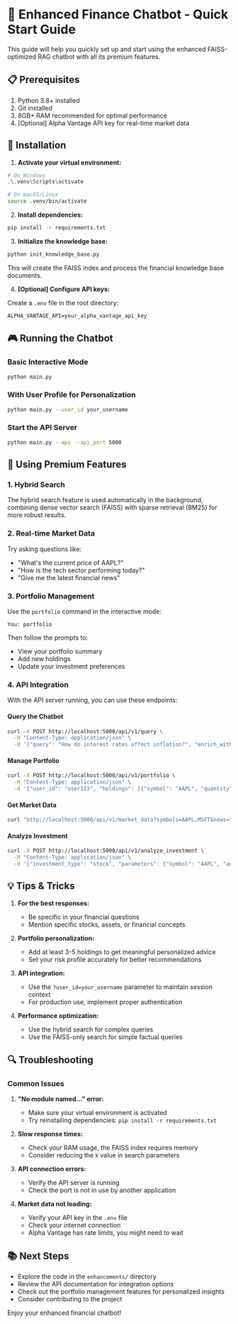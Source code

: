 # 🚀 Enhanced Finance Chatbot - Quick Start Guide

This guide will help you quickly set up and start using the enhanced FAISS-optimized RAG chatbot with all its premium features.

## 📋 Prerequisites

1. Python 3.8+ installed
2. Git installed
3. 8GB+ RAM recommended for optimal performance
4. [Optional] Alpha Vantage API key for real-time market data

## 🔧 Installation

1. **Activate your virtual environment:**

```bash
# On Windows
.\.venv\Scripts\activate

# On macOS/Linux
source .venv/bin/activate
```

2. **Install dependencies:**

```bash
pip install -r requirements.txt
```

3. **Initialize the knowledge base:**

```bash
python init_knowledge_base.py
```

This will create the FAISS index and process the financial knowledge base documents.

4. **[Optional] Configure API keys:**

Create a `.env` file in the root directory:

```
ALPHA_VANTAGE_API=your_alpha_vantage_api_key
```

## 🎮 Running the Chatbot

### Basic Interactive Mode

```bash
python main.py
```

### With User Profile for Personalization

```bash
python main.py --user_id your_username
```

### Start the API Server

```bash
python main.py --api --api_port 5000
```

## 🧠 Using Premium Features

### 1. Hybrid Search

The hybrid search feature is used automatically in the background, combining dense vector search (FAISS) with sparse retrieval (BM25) for more robust results.

### 2. Real-time Market Data

Try asking questions like:
- "What's the current price of AAPL?"
- "How is the tech sector performing today?"
- "Give me the latest financial news"

### 3. Portfolio Management

Use the `portfolio` command in the interactive mode:

```
You: portfolio
```

Then follow the prompts to:
- View your portfolio summary
- Add new holdings
- Update your investment preferences

### 4. API Integration

With the API server running, you can use these endpoints:

#### Query the Chatbot
```bash
curl -X POST http://localhost:5000/api/v1/query \
  -H "Content-Type: application/json" \
  -d '{"query": "How do interest rates affect inflation?", "enrich_with_market_data": true}'
```

#### Manage Portfolio
```bash
curl -X POST http://localhost:5000/api/v1/portfolio \
  -H "Content-Type: application/json" \
  -d '{"user_id": "user123", "holdings": [{"symbol": "AAPL", "quantity": 10, "purchase_price": 150.00}]}'
```

#### Get Market Data
```bash
curl "http://localhost:5000/api/v1/market_data?symbols=AAPL,MSFT&news=true"
```

#### Analyze Investment
```bash
curl -X POST http://localhost:5000/api/v1/analyze_investment \
  -H "Content-Type: application/json" \
  -d '{"investment_type": "stock", "parameters": {"symbol": "AAPL", "amount": 10000, "horizon": "long"}, "risk_profile": "moderate"}'
```

## 💡 Tips & Tricks

1. **For the best responses:**
   - Be specific in your financial questions
   - Mention specific stocks, assets, or financial concepts

2. **Portfolio personalization:** 
   - Add at least 3-5 holdings to get meaningful personalized advice
   - Set your risk profile accurately for better recommendations

3. **API integration:**
   - Use the `?user_id=your_username` parameter to maintain session context
   - For production use, implement proper authentication

4. **Performance optimization:**
   - Use the hybrid search for complex queries
   - Use the FAISS-only search for simple factual queries

## 🔍 Troubleshooting

### Common Issues

1. **"No module named..." error:**
   - Make sure your virtual environment is activated
   - Try reinstalling dependencies: `pip install -r requirements.txt`

2. **Slow response times:**
   - Check your RAM usage, the FAISS index requires memory
   - Consider reducing the `k` value in search parameters

3. **API connection errors:**
   - Verify the API server is running
   - Check the port is not in use by another application

4. **Market data not loading:**
   - Verify your API key in the `.env` file
   - Check your internet connection
   - Alpha Vantage has rate limits, you might need to wait

## 📚 Next Steps

- Explore the code in the `enhancements/` directory
- Review the API documentation for integration options
- Check out the portfolio management features for personalized insights
- Consider contributing to the project

Enjoy your enhanced financial chatbot!
